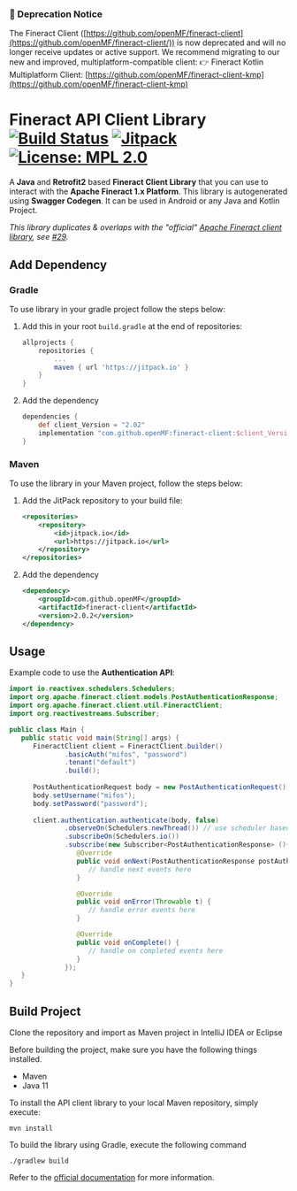 ### 🚨 Deprecation Notice

The Fineract Client ([https://github.com/openMF/fineract-client](https://github.com/openMF/fineract-client/)) is now deprecated and will no longer receive updates or active support.
We recommend migrating to our new and improved, multiplatform-compatible client:
👉 Fineract Kotlin Multiplatform Client: [https://github.com/openMF/fineract-client-kmp](https://github.com/openMF/fineract-client-kmp)

# Fineract API Client Library [![Build Status](https://travis-ci.com/openMF/fineract-client.svg?branch=master)](https://travis-ci.com/openMF/fineract-client) [![Jitpack](https://jitpack.io/v/openMF/fineract-client.svg)](https://jitpack.io/#openMF/fineract-client) [![License: MPL 2.0](https://img.shields.io/badge/License-MPL%202.0-brightgreen.svg)](https://opensource.org/licenses/MPL-2.0)

A **Java** and **Retrofit2** based **Fineract Client Library** that you can use to interact with the **Apache Fineract 1.x Platform**. This library is autogenerated using **Swagger Codegen**. It can be used in Android or any Java and Kotlin Project.

_This library duplicates & overlaps with the "official" [Apache Fineract client library](https://github.com/apache/fineract/blob/develop/fineract-doc/src/docs/en/chapters/sdk/client.adoc), see [#29](https://github.com/openMF/fineract-client/issues/29)._

## Add Dependency

### Gradle

To use library in your gradle project follow the steps below:

1. Add this in your root `build.gradle` at the end of repositories:
    ```groovy
    allprojects {
        repositories {
            ...
            maven { url 'https://jitpack.io' }
        }
    }
    ```
2. Add the dependency
   ```groovy
   dependencies {
       def client_Version = "2.02"
       implementation "com.github.openMF:fineract-client:$client_Version"
   }
   ```

### Maven

To use the library in your Maven project, follow the steps below:

1. Add the JitPack repository to your build file:
    ```xml
    <repositories>
        <repository>
            <id>jitpack.io</id>
            <url>https://jitpack.io</url>
        </repository>
    </repositories>
    ```
2. Add the dependency
    ```xml
    <dependency>
        <groupId>com.github.openMF</groupId>
        <artifactId>fineract-client</artifactId>
        <version>2.0.2</version>
    </dependency>
    ```

## Usage

Example code to use the **Authentication API**:

```java
import io.reactivex.schedulers.Schedulers;
import org.apache.fineract.client.models.PostAuthenticationResponse;
import org.apache.fineract.client.util.FineractClient;
import org.reactivestreams.Subscriber;

public class Main {
   public static void main(String[] args) {
      FineractClient client = FineractClient.builder()
              .basicAuth("mifos", "password")
              .tenant("default")
              .build();
      
      PostAuthenticationRequest body = new PostAuthenticationRequest();
      body.setUsername("mifos");
      body.setPassword("password");
      
      client.authentication.authenticate(body, false)
              .observeOn(Schedulers.newThread()) // use scheduler based on different scenarios, in case of android use 'AndroidSchedulers.mainThread()'
              .subscribeOn(Schedulers.io())
              .subscribe(new Subscriber<PostAuthenticationResponse> (){
                 @Override
                 public void onNext(PostAuthenticationResponse postAuthenticationResponse) {
                    // handle next events here
                 }

                 @Override
                 public void onError(Throwable t) {
                    // handle error events here
                 }

                 @Override
                 public void onComplete() {
                    // handle on completed events here
                 }
              });
   }
}

```

## Build Project

Clone the repository and import as Maven project in IntelliJ IDEA or Eclipse

Before building the project, make sure you have the following things installed.

- Maven
- Java 11

To install the API client library to your local Maven repository, simply execute:

```shell
mvn install
```

To build the library using Gradle, execute the following command

```shell
./gradlew build
```

Refer to the [official documentation](https://maven.apache.org/plugins/maven-deploy-plugin/usage.html) for more information.
